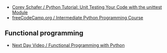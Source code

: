 * [Corey Schafer / Python Tutorial: Unit Testing Your Code with the unittest Module](https://www.youtube.com/watch?v=6tNS--WetLI)
* [freeCodeCamp.org / Intermediate Python Programming Course](https://www.youtube.com/watch?v=HGOBQPFzWKo)

## Functional programming
* [Next Day Video / Functional Programming with Python](https://www.youtube.com/watch?v=Ta1bAMOMFOI)
